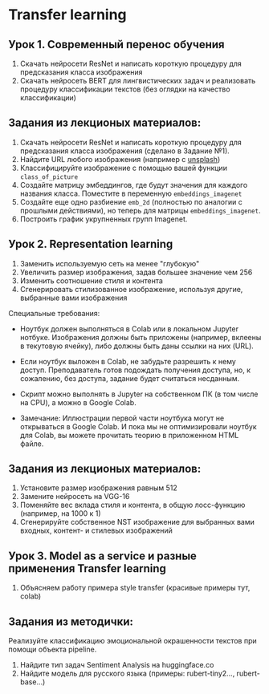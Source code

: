 # Transfer learning
## Урок 1. Современный перенос обучения

1. Скачать нейросети ResNet и написать короткую процедуру для предсказания класса изображения
2. Скачать нейросеть BERT для лингвистических задач и реализовать процедуру классификации текстов (без оглядки на качество классификации)
## Задания из лекционых материалов:
1. Скачать нейросети ResNet и написать короткую процедуру для предсказания класса изображения (сделано в Задание №1).
2. Найдите URL любого изображения (например с [unsplash](https://unsplash.com/))
3. Классифицируйте изображение с помощью вашей функции `class_of_picture`
4. Создайте матрицу эмбеддингов, где будут значения для каждого названия класса.
Поместите в переменную `embeddings_imagenet`
5. Создайте еще одно разбиение `emb_2d` (полностью по аналогии с прошлыми действиями), но теперь для матрицы `embeddings_imagenet`.
6. Построить график укрупненных групп Imagenet.

## Урок 2. Representation learning

1. Заменить используемую сеть на менее "глубокую"
2. Увеличить размер изображения, задав большее значение чем 256
3. Изменить соотношение стиля и контента
4. Сгенерировать стилизованное изображение, используя другие, выбранные вами изображения

Специальные требования:
- Ноутбук должен выполняться в Colab или в локальном Jupyter нотбуке. Изображения должны быть приложены (например, вклеены в текутовую ячейку), либо должны быть даны ссылки на них (URL).
- Если ноутбук выложен в Colab, не забудьте разрешить к нему доступ. Преподаватель готов подождать получения доступа, но, к сожалению, без доступа, задание будет считаться несданным.
- Скрипт можно выполнять в Jupyter на собственном ПК (в том числе на CPU), а можно в Google Colab.

- Замечание: Иллюстрации первой части ноутбука могут не открываться в Google Colab. И пока мы не оптимизировали ноутбук для Colab, вы можете прочитать теорию в приложенном HTML файле.

## Задания из лекционых материалов:
1. Установите размер изображения равным 512
2. Замените нейросеть на VGG-16
3. Поменяйте вес вклада стиля и контента, в общую лосс-функцию (например, на 1000 к 1)
4. Сгенерируйте собственное NST изображение для выбранных вами входных, контент- и стилевых изображений

## Урок 3. Model as a service и разные применения Transfer learning

1. Объясняем работу примера style transfer (красивые примеры тут, colab)

## Задания из методички:

Реализуйте классификацию эмоциональной окрашенности текстов при помощи объекта pipeline.

1. Найдите тип задач Sentiment Analysis на huggingface.co
2. Найдите модель для русского языка (примеры: rubert-tiny2..., rubert-base...)
